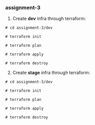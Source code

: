 ### assignment-3

1. Create **dev** infra through terraform:

```
# cd assignment-3/dev

# terraform init

# terraform plan

# terraform apply

# terraform destroy
```

2. Create **stage** infra through terraform:

```
# cd assignment-3/dev

# terraform init

# terraform plan

# terraform apply

# terraform destroy
```

